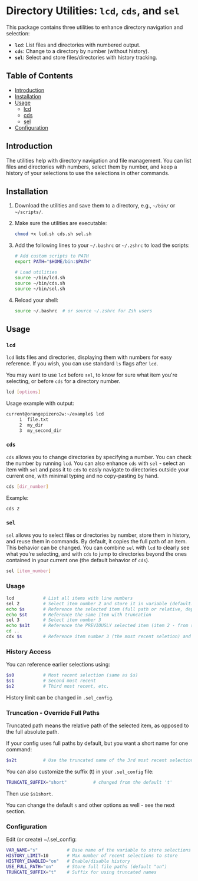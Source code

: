 # Directory Utilities: `lcd`, `cds`, and `sel`

This package contains three utilities to enhance directory navigation and selection:

- **`lcd`**: List files and directories with numbered output.
- **`cds`**: Change to a directory by number (without history).
- **`sel`**: Select and store files/directories with history tracking.

## Table of Contents

- [Introduction](#introduction)
- [Installation](#installation)
- [Usage](#usage)
  - [lcd](#lcd)
  - [cds](#cds)
  - [sel](#sel)
- [Configuration](#configuration)

## Introduction

The utilities help with directory navigation and file management. You can list files and directories with numbers, select them by number, and keep a history of your selections to use the selections in other commands.

## Installation

1. Download the utilities and save them to a directory, e.g., `~/bin/` or `~/scripts/`.
2. Make sure the utilities are executable:

    ```bash
    chmod +x lcd.sh cds.sh sel.sh
    ```

3. Add the following lines to your `~/.bashrc` or `~/.zshrc` to load the scripts:

    ```bash
    # Add custom scripts to PATH
    export PATH="$HOME/bin:$PATH"
    
    # Load utilities
    source ~/bin/lcd.sh
    source ~/bin/cds.sh
    source ~/bin/sel.sh
    ```

4. Reload your shell:

    ```bash
    source ~/.bashrc  # or source ~/.zshrc for Zsh users
    ```

## Usage

### `lcd`

`lcd` lists files and directories, displaying them with numbers for easy reference.
If you wish, you can use standard `ls` flags after `lcd`.

You may want to use `lcd` before `sel`, to know for sure what item you're selecting, or before `cds` for a directory number.

```bash
lcd [options]
```
Usage example with output:
```bash
current@orangepizero2w:~/example$ lcd
     1  file.txt
     2  my_dir
     3  my_second_dir
```
### `cds`
`cds` allows you to change directories by specifying a number. You can check the number by running `lcd`. You can also enhance `cds` with `sel` - select an item with `sel` and pass it to `cds` to easly navigate to directories outside your current one, with minimal typing and no copy-pasting by hand.

```bash
cds [dir_number]
```
Example:
```bash
cds 2
```
### `sel`
`sel` allows you to select files or directories by number, store them in history, and reuse them in commands. By default, it copies the full path of an item. This behavior can be changed.
You can combine `sel` with `lcd` to clearly see what you're selecting, and with `cds` to jump to directories beyond the ones contained in your current one (the default behavior of `cds`).
```bash
sel [item_number]
```
### Usage
```bash
lcd           # List all items with line numbers
sel 2         # Select item number 2 and store it in variable (default: $s)
echo $s       # Reference the selected item (full path or relative, depending on config)
echo $st      # Reference the same item with truncation
sel 3         # Select item number 3
echo $s1t     # Reference the PREVIOUSLY selected item (item 2 - from sel history) (relative path)
cd ..
cdx $s        # Reference item number 3 (the most recent seletion) and jump to this directory 
```
### History Access
You can reference earlier selections using:
```bash
$s0           # Most recent selection (same as $s)
$s1           # Second most recent
$s2           # Third most recent, etc.
```
History limit can be changed in `.sel_config`.
### Truncation - Override Full Paths
Truncated path means the relative path of the selected item, as opposed to the full absolute path.

If your config uses full paths by default, but you want a short name for one command:
```bash
$s2t          # Use the truncated name of the 3rd most recent selection
```
You can also customize the suffix (t) in your `.sel_config` file:
```bash
TRUNCATE_SUFFIX="short"          # changed from the default 't'
```
Then use `$s1short`.

You can change the default `s` and other options as well - see the next section.

### Configuration
Edit (or create) ~/.sel_config:
```bash
VAR_NAME="s"           # Base name of the variable to store selections
HISTORY_LIMIT=10       # Max number of recent selections to store
HISTORY_ENABLED="on"   # Enable/disable history
USE_FULL_PATH="on"     # Store full file paths (default "on")
TRUNCATE_SUFFIX="t"    # Suffix for using truncated names
```